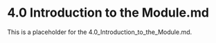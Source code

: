 # 4.0 Introduction to the Module.md

This is a placeholder for the 4.0_Introduction_to_the_Module.md.